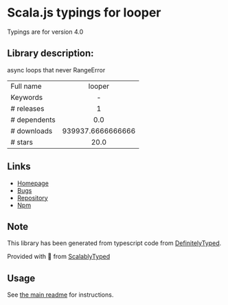 
# Scala.js typings for looper

Typings are for version 4.0

## Library description:
async loops that never RangeError

|                    |                 |
| ------------------ | :-------------: |
| Full name          | looper |
| Keywords           | - |
| # releases         | 1 |
| # dependents       | 0.0 |
| # downloads        | 939937.6666666666 |
| # stars            | 20.0 |

## Links
- [Homepage](https://github.com/dominictarr/looper)
- [Bugs](https://github.com/dominictarr/looper/issues)
- [Repository](https://github.com/dominictarr/looper)
- [Npm](https://www.npmjs.com/package/looper)
    


## Note
This library has been generated from typescript code from [DefinitelyTyped](https://definitelytyped.org).

Provided with :purple_heart: from [ScalablyTyped](https://github.com/oyvindberg/ScalablyTyped)

## Usage
See [the main readme](../../readme.md) for instructions.


